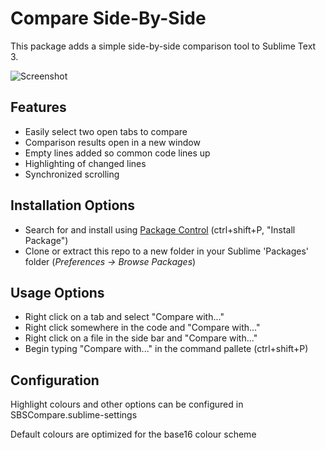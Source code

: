 Compare Side-By-Side
================
This package adds a simple side-by-side comparison tool to Sublime Text 3.

![Screenshot](http://dougty.com/files/SBSCompareScreenshot.png)

Features
---
  - Easily select two open tabs to compare
  - Comparison results open in a new window
  - Empty lines added so common code lines up
  - Highlighting of changed lines
  - Synchronized scrolling

Installation Options
---
  - Search for and install using [Package Control](https://sublime.wbond.net/installation) (ctrl+shift+P, "Install Package")
  - Clone or extract this repo to a new folder in your Sublime 'Packages' folder (*Preferences -> Browse Packages*)

Usage Options
---
  - Right click on a tab and select "Compare with..."
  - Right click somewhere in the code and "Compare with..."
  - Right click on a file in the side bar and "Compare with..."
  - Begin typing "Compare with..." in the command pallete (ctrl+shift+P)
  
Configuration
---
Highlight colours and other options can be configured in SBSCompare.sublime-settings

Default colours are optimized for the base16 colour scheme